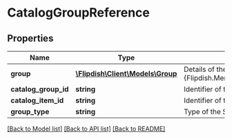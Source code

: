 # CatalogGroupReference

## Properties
Name | Type | Description | Notes
------------ | ------------- | ------------- | -------------
**group** | [**\Flipdish\\Client\Models\Group**](Group.md) | Details of the referenced {Flipdish.Menus.PublicModels.V1.Catalog.Items.CatalogItem} | [optional] 
**catalog_group_id** | **string** | Identifier of the ProductId to use as SubProduct | 
**catalog_item_id** | **string** | Identifier of the ProductId to use as SubProduct | [optional] 
**group_type** | **string** | Type of the SupProduct | 

[[Back to Model list]](../README.md#documentation-for-models) [[Back to API list]](../README.md#documentation-for-api-endpoints) [[Back to README]](../README.md)


